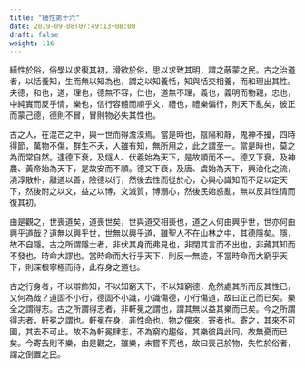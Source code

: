 ```yaml
---
title: "繕性第十六"
date: 2019-09-08T07:49:13+08:00
draft: false
weight: 116
---
```



繕性於俗，俗學以求復其初，滑欲於俗，思以求致其明，謂之蔽蒙之民。古之治道者，以恬養知，生而無以知為也，謂之以知養恬，知與恬交相養，而和理出其性。夫德，和也，道，理也，德無不容，仁也，道無不理，義也，義明而物親，忠也，中純實而反乎情，樂也，信行容體而順乎文，禮也，禮樂徧行，則天下亂矣，彼正而蒙己德，德則不冒，冒則物必失其性也。


古之人，在混芒之中，與一世而得澹漠焉。當是時也，陰陽和靜，鬼神不擾，四時得節，萬物不傷，群生不夭，人雖有知，無所用之，此之謂至一。當是時也，莫之為而常自然。逮德下衰，及燧人、伏羲始為天下，是故順而不一。德又下衰，及神農、黃帝始為天下，是故安而不順。德又下衰，及唐、虞始為天下，興治化之流，澆淳散朴，離道以善，險德以行，然後去性而從於心，心與心識知而不足以定天下，然後附之以文，益之以博，文滅質，博溺心，然後民始惑亂，無以反其性情而復其初。


由是觀之，世喪道矣，道喪世矣，世與道交相喪也，道之人何由興乎世，世亦何由興乎道哉？道無以興乎世，世無以興乎道，雖聖人不在山林之中，其德隱矣。隱，故不自隱。古之所謂隱士者，非伏其身而弗見也，非閉其言而不出也，非藏其知而不發也，時命大謬也。當時命而大行乎天下，則反一無迹，不當時命而大窮乎天下，則深根寧極而待，此存身之道也。


古之行身者，不以辯飾知，不以知窮天下，不以知窮德，危然處其所而反其性已，又何為哉？道固不小行，德固不小識，小識傷德，小行傷道，故曰正己而已矣。樂全之謂得志。古之所謂得志者，非軒冕之謂也，謂其無以益其樂而已矣。今之所謂得志者，軒冕之謂也。軒冕在身，非性命也，物之儻來，寄者也。寄之，其來不可圉，其去不可止。故不為軒冕肆志，不為窮約趨俗，其樂彼與此同，故無憂而已矣。今寄去則不樂，由是觀之，雖樂，未嘗不荒也，故曰喪己於物，失性於俗者，謂之倒置之民。